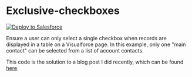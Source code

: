 # Exclusive-checkboxes

<a href="https://githubsfdeploy.herokuapp.com?owner=chrisaldridge&repo=Exclusive-checkboxes">
  <img alt="Deploy to Salesforce"
       src="https://raw.githubusercontent.com/afawcett/githubsfdeploy/master/src/main/webapp/resources/img/deploy.png">
</a>

Ensure a user can only select a single checkbox when records are displayed in a table on a Visualforce page.  In this example, only one "main contact" can be selected from a list of account contacts.

This code is the solution to a blog post I did recently, which can be found <a href="https://chriswritescode.wordpress.com/2015/05/10/checkboxes-ensuring-a-user-can-only-select-one-checkbox-in-a-visualforce-page/">here</a>.
